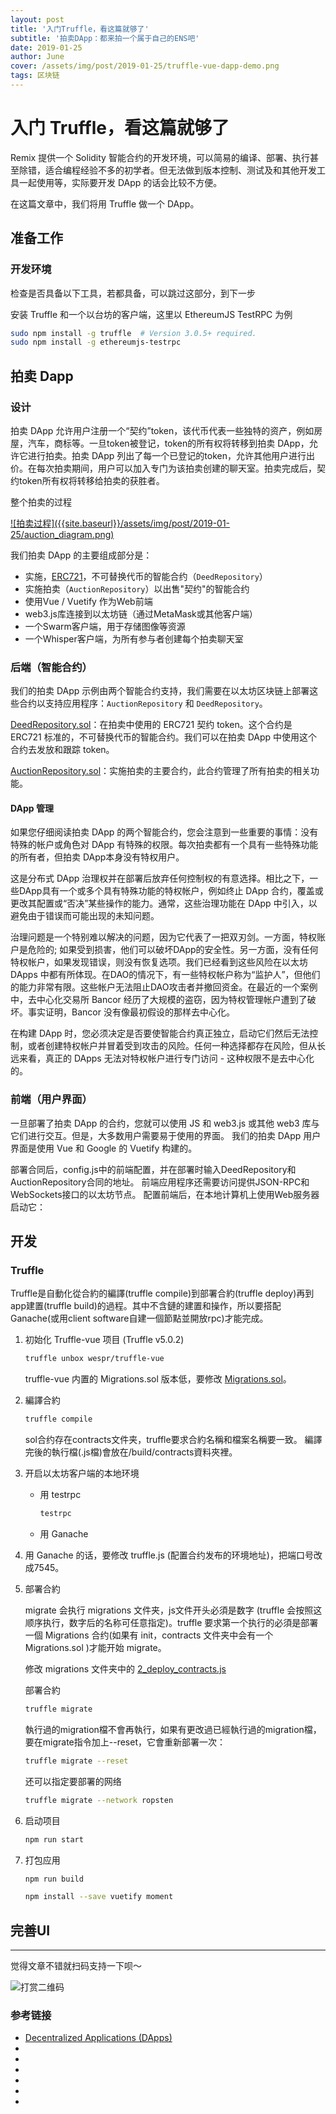 ```yaml
---
layout: post
title: '入门Truffle，看这篇就够了'
subtitle: '拍卖DApp：都来拍一个属于自己的ENS吧'
date: 2019-01-25
author: June
cover: /assets/img/post/2019-01-25/truffle-vue-dapp-demo.png
tags: 区块链
---
```


# 入门 Truffle，看这篇就够了

Remix 提供一个 Solidity 智能合约的开发环境，可以简易的编译、部署、执行甚至除错，适合编程经验不多的初学者。但无法做到版本控制、测试及和其他开发工具一起使用等，实际要开发 DApp 的话会比较不方便。

在这篇文章中，我们将用 Truffle 做一个 DApp。

## 准备工作

### 开发环境

检查是否具备以下工具，若都具备，可以跳过这部分，到下一步

安装 Truffle 和一个以台坊的客户端，这里以 EthereumJS TestRPC 为例
```bash
sudo npm install -g truffle  # Version 3.0.5+ required.
sudo npm install -g ethereumjs-testrpc
```

## 拍卖 Dapp

### 设计

拍卖 DApp 允许用户注册一个“契约”token，该代币代表一些独特的资产，例如房屋，汽车，商标等。一旦token被登记，token的所有权将转移到拍卖 DApp，允许它进行拍卖。拍卖 DApp 列出了每一个已登记的token，允许其他用户进行出价。在每次拍卖期间，用户可以加入专门为该拍卖创建的聊天室。拍卖完成后，契约token所有权将转移给拍卖的获胜者。

整个拍卖的过程

<a data-fancybox="gallery" href="{{site.baseurl}}/assets/img/post/2019-01-25/auction_diagram.png">
![拍卖过程]({{site.baseurl}}/assets/img/post/2019-01-25/auction_diagram.png)
</a>

我们拍卖 DApp 的主要组成部分是：

* 实施，[ERC721](https://github.com/ethereum/EIPs/blob/master/EIPS/eip-721.md)，不可替换代币的智能合约（`DeedRepository`）
* 实施拍卖（`AuctionRepository`）以出售"契约"的智能合约
* 使用Vue / Vuetify 作为Web前端
* web3.js库连接到以太坊链（通过MetaMask或其他客户端）
* 一个Swarm客户端，用于存储图像等资源
* 一个Whisper客户端，为所有参与者创建每个拍卖聊天室

### 后端（智能合约）

我们的拍卖 DApp 示例由两个智能合约支持，我们需要在以太坊区块链上部署这些合约以支持应用程序：`AuctionRepository` 和 `DeedRepository`。

[DeedRepository.sol](https://github.com/june111/truffle-vue-dapp-demo/blob/master/contracts/DeedRepository.sol)：在拍卖中使用的 ERC721 契约 token。这个合约是 ERC721 标准的，不可替换代币的智能合约。我们可以在拍卖 DApp 中使用这个合约去发放和跟踪 token。

[AuctionRepository.sol](https://github.com/june111/truffle-vue-dapp-demo/blob/master/contracts/AuctionRepository.sol)：实施拍卖的主要合约，此合约管理了所有拍卖的相关功能。

#### DApp 管理

如果您仔细阅读拍卖 DApp 的两个智能合约，您会注意到一些重要的事情：没有特殊的帐户或角色对 DApp 有特殊的权限。每次拍卖都有一个具有一些特殊功能的所有者，但拍卖 DApp本身没有特权用户。

这是分布式 DApp 治理权并在部署后放弃任何控制权的有意选择。相比之下，一些DApp具有一个或多个具有特殊功能的特权帐户，例如终止 DApp 合约，覆盖或更改其配置或“否决”某些操作的能力。通常，这些治理功能在 DApp 中引入，以避免由于错误而可能出现的未知问题。

治理问题是一个特别难以解决的问题，因为它代表了一把双刃剑。一方面，特权账户是危险的; 如果受到损害，他们可以破坏DApp的安全性。另一方面，没有任何特权帐户，如果发现错误，则没有恢复选项。我们已经看到这些风险在以太坊 DApps 中都有所体现。在DAO的情况下，有一些特权帐户称为“监护人”，但他们的能力非常有限。这些帐户无法阻止DAO攻击者并撤回资金。在最近的一个案例中，去中心化交易所 Bancor 经历了大规模的盗窃，因为特权管理帐户遭到了破坏。事实证明，Bancor 没有像最初假设的那样去中心化。

在构建 DApp 时，您必须决定是否要使智能合约真正独立，启动它们然后无法控制，或者创建特权帐户并冒着受到攻击的风险。任何一种选择都存在风险，但从长远来看，真正的 DApps 无法对特权帐户进行专门访问 - 这种权限不是去中心化的。

### 前端（用户界面）

一旦部署了拍卖 DApp 的合约，您就可以使用 JS 和 web3.js 或其他 web3 库与它们进行交互。但是，大多数用户需要易于使用的界面。 我们的拍卖 DApp 用户界面是使用 Vue 和 Google 的 Vuetify 构建的。

部署合同后，config.js中的前端配置，并在部署时输入DeedRepository和AuctionRepository合同的地址。 前端应用程序还需要访问提供JSON-RPC和WebSockets接口的以太坊节点。 配置前端后，在本地计算机上使用Web服务器启动它：








## 开发

### Truffle

Truffle是自動化從合約的編譯(truffle compile)到部署合約(truffle deploy)再到app建置(truffle build)的過程。其中不含鏈的建置和操作，所以要搭配Ganache(或用client software自建一個節點並開放rpc)才能完成。

1. 初始化 Truffle-vue 项目 (Truffle v5.0.2)
    ```bash
    truffle unbox wespr/truffle-vue
    ```

    truffle-vue 内置的 Migrations.sol 版本低，要修改 [Migrations.sol](https://github.com/june111/truffle-vue-dapp-demo/blob/master/contracts/Migrations.sol)。

2. 編譯合約 
    ```bash
    truffle compile
    ```
    sol合约存在contracts文件夹，truffle要求合約名稱和檔案名稱要一致。
    編譯完後的執行檔(.js檔)會放在/build/contracts資料夾裡。

3. 开启以太坊客户端的本地环境

    * 用 testrpc

        ```bash
        testrpc
        ```

    * 用 Ganache 

3. 用 Ganache 的话，要修改 truffle.js (配置合约发布的环境地址)，把端口号改成7545。

4. 部署合約

    migrate 会执行 migrations 文件夹，js文件开头必須是数字 (truffle 会按照这顺序执行，数字后的名称可任意指定)。truffle 要求第一个执行的必須是部署一個 Migrations 合约(如果有 init，contracts 文件夹中会有一个 Migrations.sol )才能开始 migrate。

    修改 migrations 文件夹中的 [2_deploy_contracts.js](https://github.com/june111/truffle-vue-dapp-demo/blob/master/migrations/2_deploy_contracts.js)

    部署合約

    ```bash
    truffle migrate
    ```

    執行過的migration檔不會再執行，如果有更改過已經執行過的migration檔，要在migrate指令加上--reset，它會重新部署一次：

    ```bash
    truffle migrate --reset
    ```

    还可以指定要部署的网络

    ```bash
    truffle migrate --network ropsten
    ```

5. 启动项目

    ```bash
    npm run start
    ```
    
6. 打包应用

    ```bash
    npm run build
    ```


    ```bash
    npm install --save vuetify moment
    ```





## 完善UI

---

觉得文章不错就扫码支持一下呗～

![打赏二维码]({{site.baseurl}}/assets/img/post/pay-qr.jpg)

### 参考链接

* [Decentralized Applications (DApps)](https://github.com/ethereumbook/ethereumbook/blob/04f66ae45cd9405cce04a088556144be11979699/12dapps.asciidoc)
* []()
* []()
* []()
* []()
* []()
* []()

